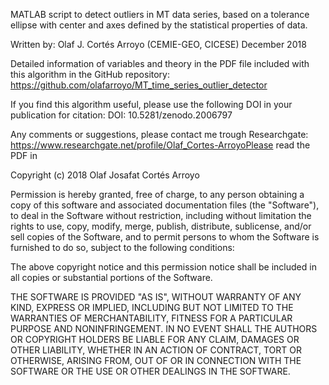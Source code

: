 MATLAB script to detect outliers in MT data series, based on a tolerance ellipse with center and axes defined by the statistical properties of data.

Written by: Olaf J. Cortés Arroyo (CEMIE-GEO, CICESE)
December 2018

Detailed information of variables and theory in the PDF file included  with this algorithm in the GitHub repository: 
https://github.com/olafarroyo/MT_time_series_outlier_detector

If you find this algorithm useful, please use the following DOI in your  publication for citation:
DOI: 10.5281/zenodo.2006797

Any comments or suggestions, please contact me trough Researchgate:
https://www.researchgate.net/profile/Olaf_Cortes-ArroyoPlease read the PDF in





Copyright (c) 2018 Olaf Josafat Cortés Arroyo

Permission is hereby granted, free of charge, to any person obtaining a copy
of this software and associated documentation files (the "Software"), to deal
in the Software without restriction, including without limitation the rights
to use, copy, modify, merge, publish, distribute, sublicense, and/or sell
copies of the Software, and to permit persons to whom the Software is
furnished to do so, subject to the following conditions:

The above copyright notice and this permission notice shall be included in all
copies or substantial portions of the Software.

THE SOFTWARE IS PROVIDED "AS IS", WITHOUT WARRANTY OF ANY KIND, EXPRESS OR
IMPLIED, INCLUDING BUT NOT LIMITED TO THE WARRANTIES OF MERCHANTABILITY,
FITNESS FOR A PARTICULAR PURPOSE AND NONINFRINGEMENT. IN NO EVENT SHALL THE
AUTHORS OR COPYRIGHT HOLDERS BE LIABLE FOR ANY CLAIM, DAMAGES OR OTHER
LIABILITY, WHETHER IN AN ACTION OF CONTRACT, TORT OR OTHERWISE, ARISING FROM,
OUT OF OR IN CONNECTION WITH THE SOFTWARE OR THE USE OR OTHER DEALINGS IN THE
SOFTWARE.
